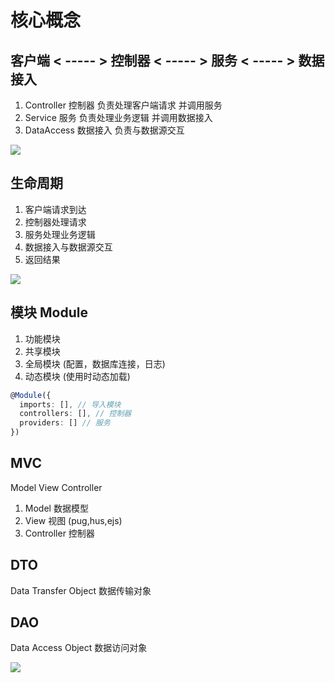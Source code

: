 # 核心概念

## 客户端 < ----- > 控制器 < ----- > 服务 < ----- > 数据接入

  1. Controller 控制器 负责处理客户端请求 并调用服务
  2. Service 服务 负责处理业务逻辑 并调用数据接入
  3. DataAccess 数据接入 负责与数据源交互

<img src="/assets/nest/2.png">

## 生命周期

  1. 客户端请求到达
  2. 控制器处理请求
  3. 服务处理业务逻辑
  4. 数据接入与数据源交互
  5. 返回结果

 <img src="/assets/nest/1.png">

## 模块 Module
 1. 功能模块
 2. 共享模块
 3. 全局模块 (配置，数据库连接，日志)
 4. 动态模块 (使用时动态加载)

```typescript
@Module({
  imports: [], // 导入模块
  controllers: [], // 控制器
  providers: [] // 服务
})
```
## MVC 
Model View Controller
 1. Model 数据模型
 2. View 视图 (pug,hus,ejs)
 3. Controller 控制器

## DTO 
Data Transfer Object 数据传输对象

## DAO
Data Access Object 数据访问对象

<img src="/assets/nest/3.png">



